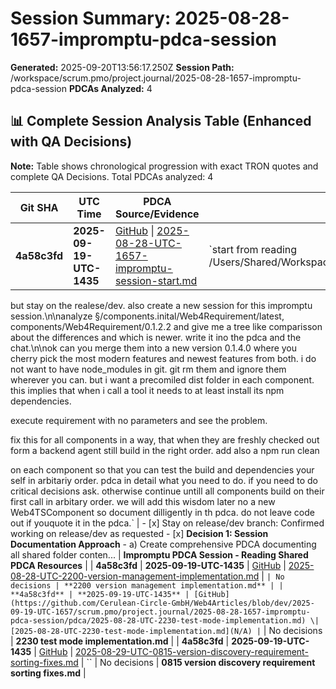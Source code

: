 # Session Summary: 2025-08-28-1657-impromptu-pdca-session

**Generated:** 2025-09-20T13:56:17.250Z
**Session Path:** /workspace/scrum.pmo/project.journal/2025-08-28-1657-impromptu-pdca-session
**PDCAs Analyzed:** 4

## **📊 Complete Session Analysis Table (Enhanced with QA Decisions)**

**Note:** Table shows chronological progression with exact TRON quotes and complete QA Decisions. Total PDCAs analyzed: 4

| **Git SHA** | **UTC Time** | **PDCA Source/Evidence** | **Exact TRON Quotes** | **QA Decisions** | **Key Learning/Achievement** |
|-------------|--------------|--------------------------|------------------------|------------------|-----------------------------|
| **4a58c3fd** | **2025-09-19-UTC-1435** | [GitHub](https://github.com/Cerulean-Circle-GmbH/Web4Articles/blob/dev/2025-09-19-UTC-1657/scrum.pmo/project.journal/2025-08-28-1657-impromptu-pdca-session/pdca/2025-08-28-UTC-1657-impromptu-session-start.md) \| [2025-08-28-UTC-1657-impromptu-session-start.md](N/A) | `start from reading /Users/Shared/Workspaces/2cuGitHub/Web4Articles/scrum.pmo/roles/_shared/PDCA
but stay on the realese/dev. also create a new session for this impromptu session.\n\nanalyze §/components.inital/Web4Requirement/latest, components/Web4Requirement/0.1.2.2 and give me  a tree like comparisson about the differences and which is newer. write it ino the pdca and the chat.\n\nok can you merge them into a new version 0.1.4.0 where you cherry pick the most modern features and newest features from both. i do not want to have node_modules in git. git rm them and ignore them wherever you can.
but i want a precomiled dist folder in each component.
this implies that when i  call a tool it needs to at least install its npm dependencies.

execute 
requirement
with no parameters and see the problem.

fix this for all components in a way, that when they are freshly checked out form a backend agent still build in the right order. add also a 
npm run clean

on each component so that you can test the build and dependencies your self in arbitariy order.
pdca in detail what you need to do.
if you need to do critical decisions ask.
otherwise continue untill all components build on their first call in arbitary order.
we will add this wisdom later no a new Web4TSComponent so document dilligently in th pdca. do not leave code out if youquote it in the pdca.` | - [x] Stay on release/dev branch: Confirmed working on release/dev as requested - [x] **Decision 1: Session Documentation Approach** - a) Create comprehensive PDCA documenting all shared folder conten... | **Impromptu PDCA Session - Reading Shared PDCA Resources** |
| **4a58c3fd** | **2025-09-19-UTC-1435** | [GitHub](https://github.com/Cerulean-Circle-GmbH/Web4Articles/blob/dev/2025-09-19-UTC-1657/scrum.pmo/project.journal/2025-08-28-1657-impromptu-pdca-session/pdca/2025-08-28-UTC-2200-version-management-implementation.md) \| [2025-08-28-UTC-2200-version-management-implementation.md](N/A) | `` | No decisions | **2200 version management implementation.md** |
| **4a58c3fd** | **2025-09-19-UTC-1435** | [GitHub](https://github.com/Cerulean-Circle-GmbH/Web4Articles/blob/dev/2025-09-19-UTC-1657/scrum.pmo/project.journal/2025-08-28-1657-impromptu-pdca-session/pdca/2025-08-28-UTC-2230-test-mode-implementation.md) \| [2025-08-28-UTC-2230-test-mode-implementation.md](N/A) | `` | No decisions | **2230 test mode implementation.md** |
| **4a58c3fd** | **2025-09-19-UTC-1435** | [GitHub](https://github.com/Cerulean-Circle-GmbH/Web4Articles/blob/dev/2025-09-19-UTC-1657/scrum.pmo/project.journal/2025-08-28-1657-impromptu-pdca-session/pdca/2025-08-29-UTC-0815-version-discovery-requirement-sorting-fixes.md) \| [2025-08-29-UTC-0815-version-discovery-requirement-sorting-fixes.md](N/A) | `` | No decisions | **0815 version discovery requirement sorting fixes.md** |
